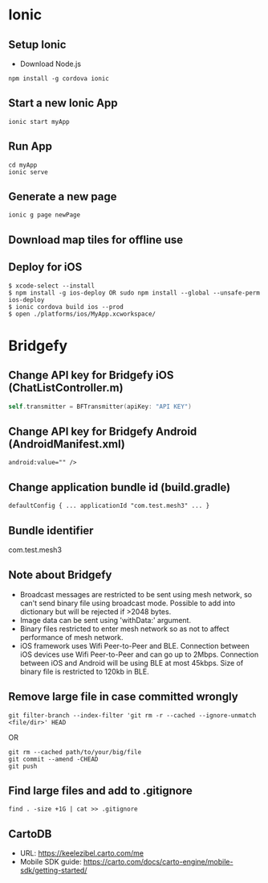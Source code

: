 # Ionic

## Setup Ionic
- Download Node.js
```shell
npm install -g cordova ionic
```

## Start a new Ionic App
```shell
ionic start myApp
```

## Run App
```shell
cd myApp
ionic serve
```

## Generate a new page
```shell
ionic g page newPage
```

## Download map tiles for offline use

## Deploy for iOS
```shell
$ xcode-select --install
$ npm install -g ios-deploy OR sudo npm install --global --unsafe-perm ios-deploy
$ ionic cordova build ios --prod
$ open ./platforms/ios/MyApp.xcworkspace/
```

# Bridgefy
## Change API key for Bridgefy iOS (ChatListController.m)
```swift
self.transmitter = BFTransmitter(apiKey: "API KEY")
```

## Change API key for Bridgefy Android (AndroidManifest.xml)
```
android:value="" />
```
## Change application bundle id (build.gradle)
```
defaultConfig { ... applicationId "com.test.mesh3" ... }
```

## Bundle identifier
com.test.mesh3

## Note about Bridgefy
- Broadcast messages are restricted to be sent using mesh network, so can't send binary file using broadcast mode. Possible to add into dictionary but will be rejected if >2048 bytes.
- Image data can be sent using 'withData:' argument.
- Binary files restricted to enter mesh network so as not to affect performance of mesh network.
- iOS framework uses Wifi Peer-to-Peer and BLE. Connection between iOS devices use Wifi Peer-to-Peer and can go up to 2Mbps. Connection between iOS and Android will be using BLE at most 45kbps. Size of binary file is restricted to 120kb in BLE.

## Remove large file in case committed wrongly
```
git filter-branch --index-filter 'git rm -r --cached --ignore-unmatch <file/dir>' HEAD
```
OR
```
git rm --cached path/to/your/big/file
git commit --amend -CHEAD
git push
```
## Find large files and add to .gitignore
```
find . -size +1G | cat >> .gitignore
```

## CartoDB
- URL: https://keelezibel.carto.com/me
- Mobile SDK guide: https://carto.com/docs/carto-engine/mobile-sdk/getting-started/
